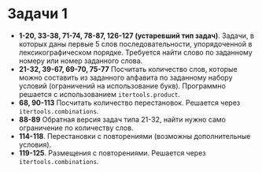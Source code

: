 # Задачи 1

- **1-20, 33-38, 71-74, 78-87, 126-127 (устаревший тип задач)**. Задачи, в которых даны первые 5 слов последовательности, упорядоченной в лексикографическом порядке. Требуется найти слово по заданному номеру или номер заданного слова.
-  **21-32, 39-67, 69-70, 75-77** Посчитать количество слов, которые можно составить из заданного алфавита по заданному набору условий (ограничений на использование букв). Программно решается с использованием `itertools.product`. 
- **68, 90-113** Посчитать количество перестановок. Решается через `itertools.combinations`.
- **88-89** Обратная версия задач типа 21-32,  найти нужно само ограничение по количеству слов.
- **114-118**. Перестановки с повторениями (возможны дополнительные условия).
- **119-125**. Размещения с повторениями. Решается через `itertools.combinations`.